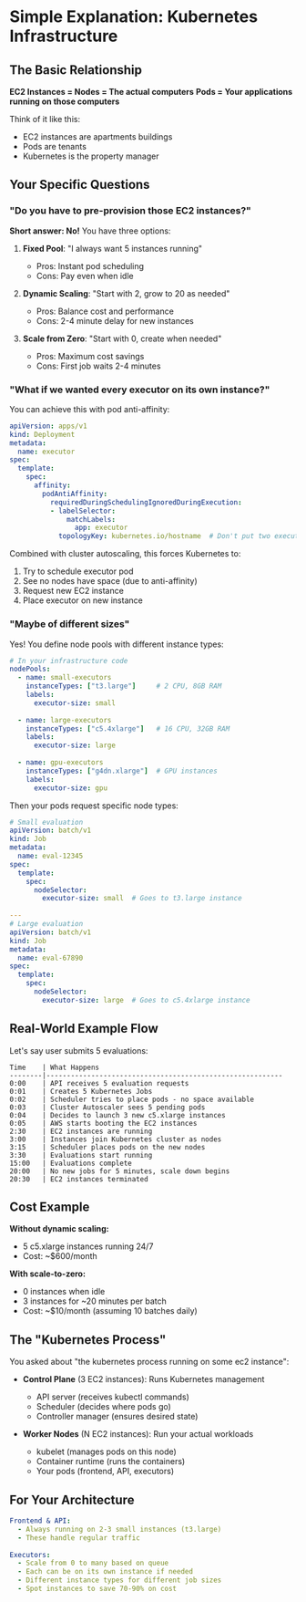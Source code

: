 # Simple Explanation: Kubernetes Infrastructure

## The Basic Relationship

**EC2 Instances = Nodes = The actual computers**
**Pods = Your applications running on those computers**

Think of it like this:
- EC2 instances are apartments buildings
- Pods are tenants
- Kubernetes is the property manager

## Your Specific Questions

### "Do you have to pre-provision those EC2 instances?"

**Short answer: No!** You have three options:

1. **Fixed Pool**: "I always want 5 instances running"
   - Pros: Instant pod scheduling
   - Cons: Pay even when idle

2. **Dynamic Scaling**: "Start with 2, grow to 20 as needed"
   - Pros: Balance cost and performance
   - Cons: 2-4 minute delay for new instances

3. **Scale from Zero**: "Start with 0, create when needed"
   - Pros: Maximum cost savings
   - Cons: First job waits 2-4 minutes

### "What if we wanted every executor on its own instance?"

You can achieve this with pod anti-affinity:

```yaml
apiVersion: apps/v1
kind: Deployment
metadata:
  name: executor
spec:
  template:
    spec:
      affinity:
        podAntiAffinity:
          requiredDuringSchedulingIgnoredDuringExecution:
          - labelSelector:
              matchLabels:
                app: executor
            topologyKey: kubernetes.io/hostname  # Don't put two executors on same node
```

Combined with cluster autoscaling, this forces Kubernetes to:
1. Try to schedule executor pod
2. See no nodes have space (due to anti-affinity)
3. Request new EC2 instance
4. Place executor on new instance

### "Maybe of different sizes"

Yes! You define node pools with different instance types:

```yaml
# In your infrastructure code
nodePools:
  - name: small-executors
    instanceTypes: ["t3.large"]     # 2 CPU, 8GB RAM
    labels:
      executor-size: small
    
  - name: large-executors  
    instanceTypes: ["c5.4xlarge"]   # 16 CPU, 32GB RAM
    labels:
      executor-size: large
      
  - name: gpu-executors
    instanceTypes: ["g4dn.xlarge"]  # GPU instances
    labels:
      executor-size: gpu
```

Then your pods request specific node types:

```yaml
# Small evaluation
apiVersion: batch/v1
kind: Job
metadata:
  name: eval-12345
spec:
  template:
    spec:
      nodeSelector:
        executor-size: small  # Goes to t3.large instance
        
---
# Large evaluation
apiVersion: batch/v1
kind: Job  
metadata:
  name: eval-67890
spec:
  template:
    spec:
      nodeSelector:
        executor-size: large  # Goes to c5.4xlarge instance
```

## Real-World Example Flow

Let's say user submits 5 evaluations:

```
Time    | What Happens
--------|----------------------------------------------------------
0:00    | API receives 5 evaluation requests
0:01    | Creates 5 Kubernetes Jobs
0:02    | Scheduler tries to place pods - no space available
0:03    | Cluster Autoscaler sees 5 pending pods
0:04    | Decides to launch 3 new c5.xlarge instances
0:05    | AWS starts booting the EC2 instances
2:30    | EC2 instances are running
3:00    | Instances join Kubernetes cluster as nodes
3:15    | Scheduler places pods on the new nodes
3:30    | Evaluations start running
15:00   | Evaluations complete
20:00   | No new jobs for 5 minutes, scale down begins
20:30   | EC2 instances terminated
```

## Cost Example

**Without dynamic scaling:**
- 5 c5.xlarge instances running 24/7
- Cost: ~$600/month

**With scale-to-zero:**
- 0 instances when idle
- 3 instances for ~20 minutes per batch
- Cost: ~$10/month (assuming 10 batches daily)

## The "Kubernetes Process"

You asked about "the kubernetes process running on some ec2 instance":

- **Control Plane** (3 EC2 instances): Runs Kubernetes management
  - API server (receives kubectl commands)
  - Scheduler (decides where pods go)
  - Controller manager (ensures desired state)
  
- **Worker Nodes** (N EC2 instances): Run your actual workloads
  - kubelet (manages pods on this node)
  - Container runtime (runs the containers)
  - Your pods (frontend, API, executors)

## For Your Architecture

```yaml
Frontend & API:
  - Always running on 2-3 small instances (t3.large)
  - These handle regular traffic
  
Executors:
  - Scale from 0 to many based on queue
  - Each can be on its own instance if needed
  - Different instance types for different job sizes
  - Spot instances to save 70-90% on cost
```